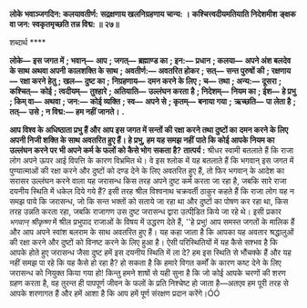 **लोके भवाञ्जगदिन: कलयावतीर्ण:** **सद्रक्षणाय खलनिग्रहणाय चान्य: ।** **कश्चित्त्वदीयमतियाति निदेशमीश** **ङ्क्षक वा जन: स्वकृतमृच्छति तन्न विद्म: ॥ २७॥** 

शब्दार्थ **** 

**लोके—** **इस जगत में** **; भवान्—** **आप** **; जगत्—** **ब्रह्माण्ड का** **; इन:—** **प्रधान** **; कलया—** **अपने अंश बलदेव के साथ अथवा अपनी** **कालशक्ति के साथ** **; अवतीर्ण:—** **अवतरित होकर** **; सत्—** **सन्त पुरुषों की** **; रक्षणाय—** **रक्षा करने हेतु** **; खल—** **दुष्ट का** **;** **निग्रहणाय—** **दमन करने के लिए** **; च—** **तथा** **; अन्य:—** **दूसरा** **; कश्चित्—** **कोई** **; त्वदीयम्—** **तुश्हारे** **; अतियाति—** **उल्लंघन करता** **है** **; निदेशम्—** **नियम का** **; ईश—** **हे प्रभु** **; किम् वा—** **अथवा** **; जन:—** **कोई व्यक्ति** **; स्व—** **अपने से** **; कृतम्—** **बनाया गया** **;** **ऋच्छति—** **पा लेता है** **; तत्—** **उसे** **; न विद्म:—** **हम नहीं जानते।** **.** 

**आप विश्व के अधिष्ठाता प्रभु हैं और आप इस जगत में सन्तों की रक्षा करने तथा दुष्टों का** **दमन करने के लिए अपनी निजी शक्ति के साथ अवतरित हुए हैं। हे प्रभु, हम यह समझ नहीं** **पाते कि कोई आपके नियम का उल्लंघन करने पर भी अपने कर्म के फलों को कैसे भोग** **सकता है?** **तात्पर्य :** श्रीधर स्वामी बतलाते हैं कि राजा लोग अपने ऊपर आई विपत्ति के कारण विभ्रमित थे। वे इस श्लोक में यह बतलाते हैं कि भगवान् इस जगत में पुण्यात्माओं की रक्षा करने और दुष्टों को दण्ड देने के लिए अवतरित हुए हैं, तो फिर भगवान् के आदेश का सरासर उल्लंघन करने वाला यह जरासन्ध किस तरह अपने दुष्ट कर्म करता जा रहा है, जबकि सारे राजा दयनीय स्थिति में धकेल दिये गये हैं? इसी तरह श्रील विश्वनाथ चक्रवर्ती ठाकुर कहते हैं कि राजा लोग यह न समझ पाये कि जरासन्ध, जो कि सन्त भक्तों को सताये जा रहा था और दुष्टों का पोषण कर रहा था, किस तरह उन्नति करता रहा, जबकि राजागण उस दुष्ट जरासन्ध द्वारा उत्पीडि़त किये जा रहे थे। इसी प्रकार *भगवान्* *श्रीकृष्ण* में श्रील प्रभुपाद राजाओं के विषय में उद्धरण देते हैं, ''हे प्रभु! आप समस्त जगतों के मालिक हैं और आप अपने स्वांश बलराम के साथ अवतरित हुए हैं। यह कहा जाता है कि आपका यह अवतार श्रद्धालुओं की रक्षा करने और दुष्टों को विनष्ट करने के लिए हुआ है। ऐसी परिस्थितियों में यह कैसे सश्भव है कि आपके होते हुए जरासन्ध जैसा दुष्ट हमें इस दयनीय स्थिति में ला दे? हम इस स्थिति से भौंचक्के हैं और यह नहीं समझ पा रहे कि यह कैसे हो रहा है? हो सकता है कि हमारे विगत कर्मों के कारण कष्ट देने के लिए जरासन्ध को नियुक्त किया गया हो! किन्तु हमने शाषों से यही सुना है कि जो कोई आपके चरणों की शरण ग्रहण करता है, वह तुरन्त ही पापपूर्ण जीवन के फलों के प्रति निश्चेष्ट हो जाता है—अतएव हम पूरी तरह से आपके शरणागत हैं और हमें आशा है कि आप हमें पूर्ण संरक्षण प्रदान करेंगे।ÓÓ  